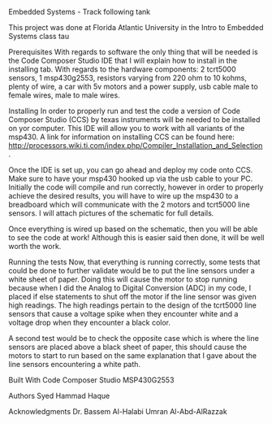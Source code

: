 Embedded Systems - Track following tank

This project was done at Florida Atlantic University in the Intro to Embedded Systems class tau

Prerequisites
With regards to software the only thing that will be needed is the Code Composer Studio IDE that I will explain how to install in the installing tab.
With regards to the hardware components: 2 tcrt5000 sensors, 1 msp430g2553, resistors varying from 220 ohm to 10 kohms, plenty of wire,
                                         a car with 5v motors and a power supply, usb cable male to female wires, male to male wires.
                                        
Installing
In order to properly run and test the code a version of Code Composer Studio (CCS) by texas instruments will be needed to be installed on yor computer. This IDE will allow you to work with all variants of the msp430. A link for information on installing CCS can be found here: http://processors.wiki.ti.com/index.php/Compiler_Installation_and_Selection. 

Once the IDE is set up, you can go ahead and deploy my code onto CCS. Make sure to have your msp430 hooked up via the usb cable to your PC. Initially the code will compile and run correctly, however in order to properly achieve the desired results, you will have to wire up the msp430 to a breadboard which will communicate with the 2 motors and tcrt5000 line sensors. I will attach pictures of the schematic for full details.

Once everything is wired up based on the schematic, then you will be able to see the code at work! Although this is easier said then done, it will be well worth the work.

Running the tests
Now, that everything is running correctly, some tests that could be done to further validate would be to put the line sensors under a white sheet of paper. Doing this will cause the motor to stop running because when I did the Analog to Digital Conversion (ADC) in my code, I placed if else statements to shut off the motor if the line sensor was given high readings. The high readings pertain to the design of the tcrt5000 line sensors that cause a voltage spike when they encounter white and a voltage drop when they encounter a black color.

A second test would be to check the opposite case which is where the line sensors are placed above a black sheet of paper, this should cause the motors to start to run based on the same explanation that I gave about the line sensors encountering a white path.

Built With
Code Composer Studio
MSP430G2553

Authors
Syed Hammad Haque

Acknowledgments
Dr. Bassem Al-Halabi
Umran Al-Abd-AlRazzak
